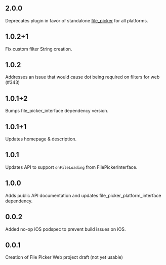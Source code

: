 ## 2.0.0

Deprecates plugin in favor of standalone [file_picker](https://pub.dev/packages/file_picker) for all platforms.

## 1.0.2+1

Fix custom filter String creation.

## 1.0.2

Addresses an issue that would cause dot being required on filters for web (#343)

## 1.0.1+2

Bumps file_picker_interface dependency version.

## 1.0.1+1

Updates homepage & description.

## 1.0.1

Updates API to support `onFileLoading` from FilePickerInterface.

## 1.0.0

Adds public API documentation and updates file_picker_platform_interface dependency.

## 0.0.2

Added no-op iOS podspec to prevent build issues on iOS.

## 0.0.1

Creation of File Picker Web project draft (not yet usable)
